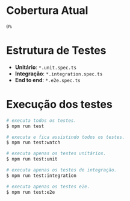 # Cobertura Atual
  `0%`

# Estrutura de Testes

- **Unitário**: `*.unit.spec.ts`
- **Integração**: `*.integration.spec.ts`
- **End to end**: `*.e2e.spec.ts`

# Execução dos testes

```bash
# executa todos os testes.
$ npm run test

# executa e fica assistindo todos os testes.
$ npm run test:watch

# executa apenas os testes unitários.
$ npm run test:unit

# executa apenas os testes de integração.
$ npm run test:integration

# executa apenas os testes e2e.
$ npm run test:e2e
```